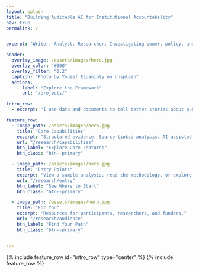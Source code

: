 ```yaml
---
layout: splash
title: "Building Auditable AI for Institutional Accountability"
nav: true
permalink: /


excerpt: "Writer. Analyst. Researcher. Investigating power, policy, and protest."

header:
  overlay_image: /assets/images/hero.jpg
  overlay_color: "#000"
  overlay_filter: "0.2"
  caption: "Photo by Yousef Espanioly on Unsplash"
  actions:
    - label: "Explore the Framework"
      url: "/projects/"

intro_row:
  - excerpt: "I use data and documents to tell better stories about public institutions. Currently writing about university protest enforcement and Title VI."

feature_row:
  - image_path: /assets/images/hero.jpg
    title: "Core Capabilities"
    excerpt: "Structured evidence. Source-linked analysis. AI-assisted coding."
    url: "/research/capabilities"
    btn_label: "Explore Core Features"
    btn_class: "btn--primary"

  - image_path: /assets/images/hero.jpg
    title: "Entry Points"
    excerpt: "View a sample analysis, read the methodology, or explore the code."
    url: "/research/entry"
    btn_label: "See Where to Start"
    btn_class: "btn--primary"

  - image_path: /assets/images/hero.jpg
    title: "For You"
    excerpt: "Resources for participants, researchers, and funders."
    url: "/research/audience"
    btn_label: "Find Your Path"
    btn_class: "btn--primary"


---
```


{% include feature_row id="intro_row" type="center" %}
{% include feature_row %}

